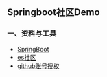 ## Springboot社区Demo

### 一、资料与工具
* [SpringBoot](https://docs.spring.io/spring-boot/docs/2.2.3.RELEASE/reference/html/index.html)
* [es社区](https://elasticsearch.cn/)
* [github账号授权](https://developer.github.com/apps/building-oauth-apps/creating-an-oauth-app/)
